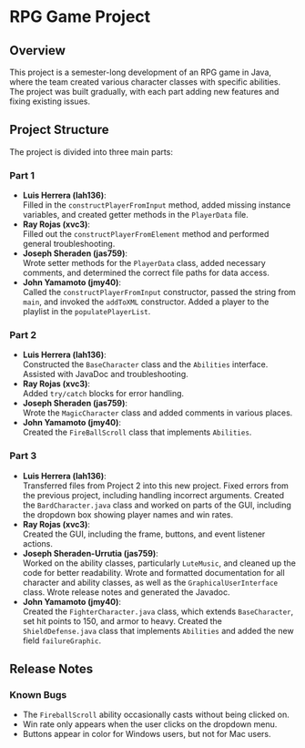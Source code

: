 # RPG Game Project

## Overview
This project is a semester-long development of an RPG game in Java, where the team created various character classes with specific abilities. The project was built gradually, with each part adding new features and fixing existing issues.

## Project Structure
The project is divided into three main parts:

### Part 1
- **Luis Herrera (lah136)**:  
  Filled in the `constructPlayerFromInput` method, added missing instance variables, and created getter methods in the `PlayerData` file.
- **Ray Rojas (xvc3)**:  
  Filled out the `constructPlayerFromElement` method and performed general troubleshooting.
- **Joseph Sheraden (jas759)**:  
  Wrote setter methods for the `PlayerData` class, added necessary comments, and determined the correct file paths for data access.
- **John Yamamoto (jmy40)**:  
  Called the `constructPlayerFromInput` constructor, passed the string from `main`, and invoked the `addToXML` constructor. Added a player to the playlist in the `populatePlayerList`.

### Part 2
- **Luis Herrera (lah136)**:  
  Constructed the `BaseCharacter` class and the `Abilities` interface. Assisted with JavaDoc and troubleshooting.
- **Ray Rojas (xvc3)**:  
  Added `try/catch` blocks for error handling.
- **Joseph Sheraden (jas759)**:  
  Wrote the `MagicCharacter` class and added comments in various places.
- **John Yamamoto (jmy40)**:  
  Created the `FireBallScroll` class that implements `Abilities`.

### Part 3
- **Luis Herrera (lah136)**:  
  Transferred files from Project 2 into this new project. Fixed errors from the previous project, including handling incorrect arguments. Created the `BardCharacter.java` class and worked on parts of the GUI, including the dropdown box showing player names and win rates.
- **Ray Rojas (xvc3)**:  
  Created the GUI, including the frame, buttons, and event listener actions.
- **Joseph Sheraden-Urrutia (jas759)**:  
  Worked on the ability classes, particularly `LuteMusic`, and cleaned up the code for better readability. Wrote and formatted documentation for all character and ability classes, as well as the `GraphicalUserInterface` class. Wrote release notes and generated the Javadoc.
- **John Yamamoto (jmy40)**:  
  Created the `FighterCharacter.java` class, which extends `BaseCharacter`, set hit points to 150, and armor to heavy. Created the `ShieldDefense.java` class that implements `Abilities` and added the new field `failureGraphic`.

## Release Notes
### Known Bugs
- The `FireballScroll` ability occasionally casts without being clicked on.
- Win rate only appears when the user clicks on the dropdown menu.
- Buttons appear in color for Windows users, but not for Mac users.

